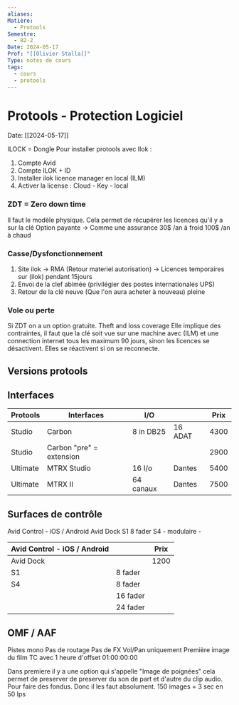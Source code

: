 ```yaml
---
aliases: 
Matière:
  - Protools
Semestre:
  - B2-2
Date: 2024-05-17
Prof: "[[Olivier Stalla]]"
Type: notes de cours
tags:
  - cours
  - protools
---
```

# Protools - Protection Logiciel
Date: [[2024-05-17]] 

ILOCK = Dongle 
Pour installer protools avec Ilok : 
1. Compte Avid
2. Compte ILOK + ID 
3. Installer ilok licence manager en local (ILM)
4. Activer la license : Cloud - Key - local 
### ZDT = Zero down time 
Il faut le modèle physique. 
Cela permet de récupérer les licences qu'il y a sur la clé 
Option payante → Comme une assurance 
30$ /an à froid
100$ /an à chaud

### Casse/Dysfonctionnement 
1. Site ilok → RMA (Retour materiel autorisation) → Licences temporaires sur (ilok) pendant 15jours
2. Envoi de la clef abimée (privilégier des postes internationales UPS) 
3. Retour de la clé neuve (Que l'on aura acheter à nouveau) pleine 

### Vole ou perte 
Si ZDT on a un option gratuite. 
Theft and loss coverage 
Elle implique des contraintes, il faut que la clé soit vue sur une machine avec (ILM) et une connection internet tous les maximum 90 jours, sinon les licences se désactivent. 
Elles se réactivent si on se reconnecte. 

## Versions protools 


## Interfaces 


| Protools | Interfaces               | I/O       |         | Prix |
| -------- | ------------------------ | --------- | ------- | ---- |
| Studio   | Carbon                   | 8 in DB25 | 16 ADAT | 4300 |
| Studio   | Carbon "pre" = extension |           |         | 2900 |
| Ultimate | MTRX Studio              | 16 I/o    | Dantes  | 5400 |
| Ultimate | MTRX II                  | 64 canaux | Dantes  | 7500 |

## Surfaces de contrôle 

Avid Control - iOS / Android 
Avid Dock 
S1 8 fader
S4 - modulaire -


| Avid Control - iOS / Android <br> |          | Prix |
| --------------------------------- | -------- | ---- |
| Avid Dock <br>                    |          | 1200 |
| S1 <br>                           | 8 fader  |      |
| S4                                | 8 fader  |      |
|                                   | 16 fader |      |
|                                   | 24 fader |      |


## OMF / AAF
Pistes mono
Pas de routage 
Pas de FX 
Vol/Pan uniquement 
Première image du film TC avec 1 heure d'offset 01:00:00:00 

Dans premiere il y a une option qui s'appelle "Image de poignées" cela permet de preserver de preserver du son de part et d'autre du clip audio. Pour faire des fondus. Donc il les faut absolument. 
150 images = 3 sec en 50 Ips 